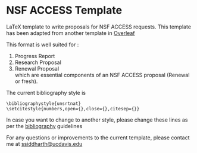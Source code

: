 # NSF ACCESS Template

LaTeX template to write proposals for NSF ACCESS requests. This template has been adapted from another template in [Overleaf](https://www.overleaf.com/latex/templates/nsf-proposal-template/xchskvnnkrnm)

This format is well suited for : 
1. Progress Report
2. Research Proposal
3. Renewal Proposal <br>
which are essential components of an NSF ACCESS proposal (Renewal or fresh). 

The current bibliography style is 
````
\bibliographystyle{unsrtnat}
\setcitestyle{numbers,open={},close={},citesep={}}
````
In case you want to change to another style, please change these lines as per the [bibliography](https://www.overleaf.com/learn/latex/Bibliography_management_in_LaTeX#Introduction) guidelines

For any questions or improvements to the current template, please contact me at [ssiddharth@ucdavis.edu](mailto:ssiddharth@ucdavis.edu?subject=Test)
